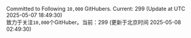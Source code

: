 Committed to Following `10,000` GitHubers. Current: <!-- FOLLOWING_COUNT -->299<!-- FOLLOWING_COUNT --> (Update at UTC <!-- LAST_UPDATED -->2025-05-07 18:49:30<!-- LAST_UPDATED -->)<br>
致力于关注`10,000`个GitHuber。当前：<!-- FOLLOWING_COUNT -->299<!-- FOLLOWING_COUNT --> (更新于北京时间 <!-- LAST_UPDATED_CST -->2025-05-08 02:49:30<!-- LAST_UPDATED_CST -->)
